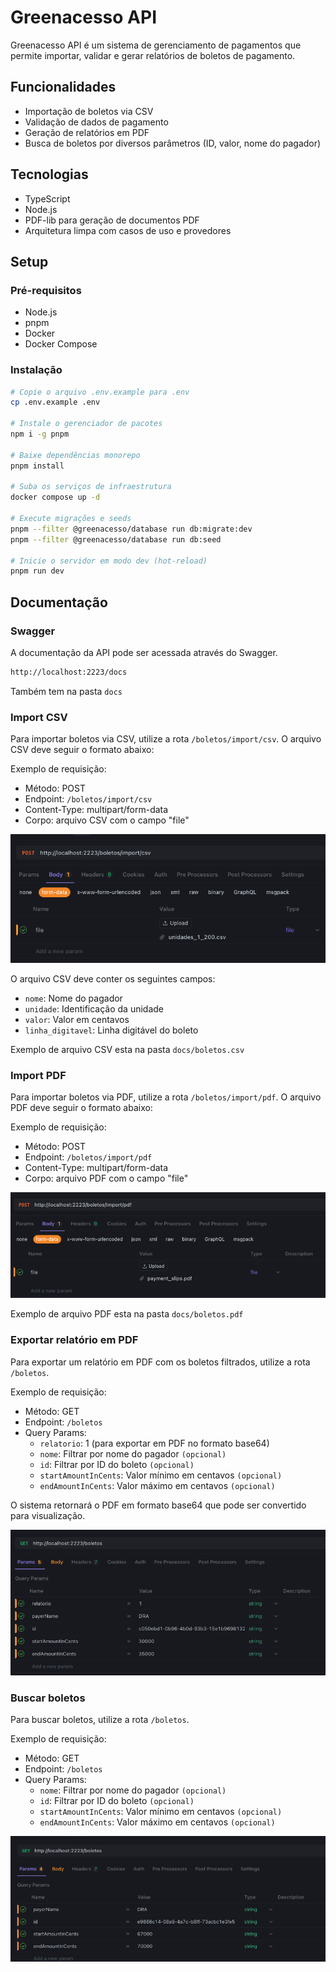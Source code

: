 # Greenacesso API

Greenacesso API é um sistema de gerenciamento de pagamentos que permite importar, validar e gerar relatórios de boletos de pagamento.

## Funcionalidades

- Importação de boletos via CSV
- Validação de dados de pagamento
- Geração de relatórios em PDF
- Busca de boletos por diversos parâmetros (ID, valor, nome do pagador)

## Tecnologias

- TypeScript
- Node.js
- PDF-lib para geração de documentos PDF
- Arquitetura limpa com casos de uso e provedores

## Setup

### Pré-requisitos

- Node.js
- pnpm
- Docker
- Docker Compose

### Instalação

```bash
# Copie o arquivo .env.example para .env
cp .env.example .env

# Instale o gerenciador de pacotes
npm i -g pnpm

# Baixe dependências monorepo
pnpm install

# Suba os serviços de infraestrutura
docker compose up -d

# Execute migrações e seeds
pnpm --filter @greenacesso/database run db:migrate:dev
pnpm --filter @greenacesso/database run db:seed

# Inicie o servidor em modo dev (hot‑reload)
pnpm run dev
```

## Documentação

### Swagger

A documentação da API pode ser acessada através do Swagger.

```bash
http://localhost:2223/docs
```

Também tem na pasta `docs`

### Import CSV

Para importar boletos via CSV, utilize a rota `/boletos/import/csv`. O arquivo CSV deve seguir o formato abaixo:

Exemplo de requisição:

- Método: POST
- Endpoint: `/boletos/import/csv`
- Content-Type: multipart/form-data
- Corpo: arquivo CSV com o campo "file"

![Exemplo de importação CSV](docs/import-csv-route.png)

O arquivo CSV deve conter os seguintes campos:

- `nome`: Nome do pagador
- `unidade`: Identificação da unidade
- `valor`: Valor em centavos
- `linha_digitavel`: Linha digitável do boleto

Exemplo de arquivo CSV esta na pasta `docs/boletos.csv`

### Import PDF

Para importar boletos via PDF, utilize a rota `/boletos/import/pdf`. O arquivo PDF deve seguir o formato abaixo:

Exemplo de requisição:

- Método: POST
- Endpoint: `/boletos/import/pdf`
- Content-Type: multipart/form-data
- Corpo: arquivo PDF com o campo "file"

![Exemplo de importação PDF](docs/import-pdf-route.png)

Exemplo de arquivo PDF esta na pasta `docs/boletos.pdf`

### Exportar relatório em PDF

Para exportar um relatório em PDF com os boletos filtrados, utilize a rota `/boletos`.

Exemplo de requisição:

- Método: GET
- Endpoint: `/boletos`
- Query Params:
  - `relatorio`: 1 (para exportar em PDF no formato base64)
  - `nome`: Filtrar por nome do pagador `(opcional)`
  - `id`: Filtrar por ID do boleto `(opcional)`
  - `startAmountInCents`: Valor mínimo em centavos `(opcional)`
  - `endAmountInCents`: Valor máximo em centavos `(opcional)`

O sistema retornará o PDF em formato base64 que pode ser convertido para visualização.

![Exemplo de exportação PDF](docs/export-pdf-base64.png)

### Buscar boletos

Para buscar boletos, utilize a rota `/boletos`.

Exemplo de requisição:

- Método: GET
- Endpoint: `/boletos`
- Query Params:
  - `nome`: Filtrar por nome do pagador `(opcional)`
  - `id`: Filtrar por ID do boleto `(opcional)`
  - `startAmountInCents`: Valor mínimo em centavos `(opcional)`
  - `endAmountInCents`: Valor máximo em centavos `(opcional)`

![Exemplo de busca de boletos](docs/search-boletos.png)
